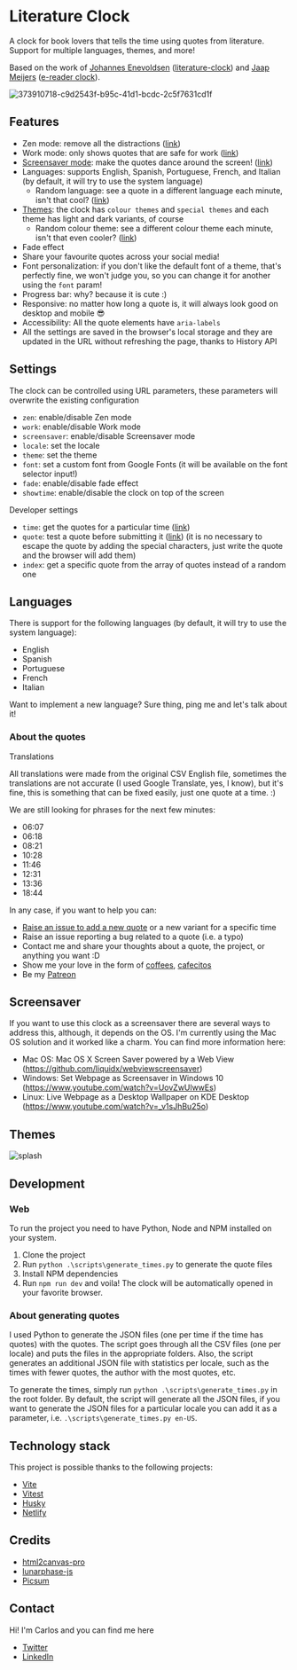 # Literature Clock

A clock for book lovers that tells the time using quotes from literature. Support for multiple languages, themes, and more!

Based on the work of [Johannes Enevoldsen](https://twitter.com/JohsEnevoldsen) ([literature-clock](https://github.com/JohannesNE/literature-clock)) and [Jaap Meijers](http://www.eerlijkemedia.nl/) ([e-reader clock](https://www.instructables.com/id/Literary-Clock-Made-From-E-reader/)).

![373910718-c9d2543f-b95c-41d1-bcdc-2c5f7631cd1f](https://github.com/user-attachments/assets/15fedb98-8d39-418a-86fa-a7fd9d0077d2)

## Features

- Zen mode: remove all the distractions ([link](https://literatureclock.netlify.app/?zen=true))
- Work mode: only shows quotes that are safe for work ([link](https://literatureclock.netlify.app/?work=true))
- [Screensaver mode](#screensaver): make the quotes dance around the screen! ([link](https://literatureclock.netlify.app/?screensaver=true))
- Languages: supports English, Spanish, Portuguese, French, and Italian (by default, it will try to use the system language)
  - Random language: see a quote in a different language each minute, isn't that cool? ([link](https://literatureclock.netlify.app/?locale=random))
- [Themes](#themes): the clock has `colour themes` and `special themes` and each theme has light and dark variants, of course
  - Random colour theme: see a different colour theme each minute, isn't that even cooler? ([link](https://literatureclock.netlify.app/?theme=color-system))
- Fade effect
- Share your favourite quotes across your social media!
- Font personalization: if you don't like the default font of a theme, that's perfectly fine, we won't judge you, so you can change it for another using the `font` param!
- Progress bar: why? because it is cute :)
- Responsive: no matter how long a quote is, it will always look good on desktop and mobile 😎
- Accessibility: All the quote elements have `aria-labels`
- All the settings are saved in the browser's local storage and they are updated in the URL without refreshing the page, thanks to History API

## Settings

The clock can be controlled using URL parameters, these parameters will overwrite the existing configuration

- `zen`: enable/disable Zen mode
- `work`: enable/disable Work mode
- `screensaver`: enable/disable Screensaver mode
- `locale`: set the locale
- `theme`: set the theme
- `font`: set a custom font from Google Fonts (it will be available on the font selector input!)
- `fade`: enable/disable fade effect
- `showtime`: enable/disable the clock on top of the screen

Developer settings

- `time`: get the quotes for a particular time ([link](https://literatureclock.netlify.app/?time=12:30))
- `quote`: test a quote before submitting it ([link](https://literatureclock.netlify.app/?quote=Hi%20mom!%20I%27m%20part%20of%20the%20Literature%20Clock!)) (it is no necessary to escape the quote by adding the special characters, just write the quote and the browser will add them)
- `index`: get a specific quote from the array of quotes instead of a random one

## Languages

There is support for the following languages (by default, it will try to use the system language):

- English
- Spanish
- Portuguese
- French
- Italian

Want to implement a new language? Sure thing, ping me and let's talk about it!

### About the quotes

Translations

All translations were made from the original CSV English file, sometimes the translations are not accurate (I used Google Translate, yes, I know), but it's fine, this is something that can be fixed easily, just one quote at a time. :)

We are still looking for phrases for the next few minutes:

- 06:07
- 06:18
- 08:21
- 10:28
- 11:46
- 12:31
- 13:36
- 18:44

In any case, if you want to help you can:

- [Raise an issue to add a new quote](https://github.com/cdmoro/literature-clock/issues/new?template=add-quote.yml&labels=add-quote&title=%5B23%3A28%5D%5Ben%5D+Add+quote) or a new variant for a specific time
- Raise an issue reporting a bug related to a quote (i.e. a typo)
- Contact me and share your thoughts about a quote, the project, or anything you want :D
- Show me your love in the form of [coffees](https://buymeacoffee.com/cdmoro), [cafecitos](http://cafecito.app/cdmoro)
- Be my [Patreon](https://patreon.com/cdmoro)

## Screensaver

If you want to use this clock as a screensaver there are several ways to address this, although, it depends on the OS. I'm currently using the Mac OS solution and it worked like a charm. You can find more information here:

- Mac OS: Mac OS X Screen Saver powered by a Web View (https://github.com/liquidx/webviewscreensaver)
- Windows: Set Webpage as Screensaver in Windows 10 (https://www.youtube.com/watch?v=UovZwUlwwEs)
- Linux: Live Webpage as a Desktop Wallpaper on KDE Desktop (https://www.youtube.com/watch?v=_v1sJhBu25o)

## Themes

![splash](https://github.com/user-attachments/assets/d882b15c-0947-45ed-8456-25f56fb6083c)

## Development

### Web

To run the project you need to have Python, Node and NPM installed on your system.
  1. Clone the project
  1. Run `python .\scripts\generate_times.py` to generate the quote files
  1. Install NPM dependencies
  1. Run `npm run dev` and voila! The clock will be automatically opened in your favorite browser.

### About generating quotes

I used Python to generate the JSON files (one per time if the time has quotes) with the quotes. The script goes through all the CSV files (one per locale) and puts the files in the appropriate folders. Also, the script generates an additional JSON file with statistics per locale, such as the times with fewer quotes, the author with the most quotes, etc.

To generate the times, simply run `python .\scripts\generate_times.py` in the root folder. By default, the script will generate all the JSON files, if you want to generate the JSON files for a particular locale you can add it as a parameter, i.e. `.\scripts\generate_times.py en-US`.

## Technology stack

This project is possible thanks to the following projects:

- [Vite](https://vite.dev/)
- [Vitest](https://vitest.dev/)
- [Husky](https://typicode.github.io/husky/)
- [Netlify](https://www.netlify.com/)

## Credits

- [html2canvas-pro](https://yorickshan.github.io/html2canvas-pro/)
- [lunarphase-js](https://github.com/jasonsturges/lunarphase-js)
- [Picsum](https://picsum.photos/)

## Contact

Hi! I'm Carlos and you can find me here

- [Twitter](https://twitter.com/CarlosBonadeo)
- [LinkedIn](https://twitter.com/CarlosBonadeo)
